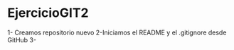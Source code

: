 # EjercicioGIT2

1- Creamos repositorio nuevo
2-Iniciamos el README y el .gitignore desde GitHub
3-
